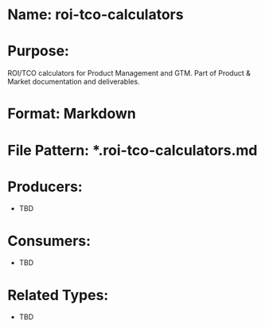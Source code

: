# Name: roi-tco-calculators

# Purpose:
ROI/TCO calculators for Product Management and GTM. Part of Product & Market documentation and deliverables.

# Format: Markdown

# File Pattern: *.roi-tco-calculators.md

# Producers:
- TBD

# Consumers:
- TBD

# Related Types:
- TBD
